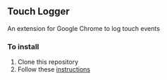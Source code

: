 ## Touch Logger
An extension for Google Chrome to log touch events

### To install

1. Clone this repository
2. Follow these [instructions](http://developer.chrome.com/extensions/getstarted.html#unpacked)